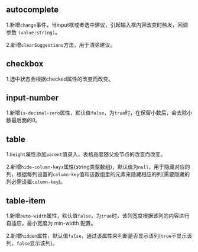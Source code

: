 ## autocomplete
1.新增`change`事件，当input框或者选中建议，引起输入框内容改变时触发，回调参数 `(value:string)`。

2.新增`clearSuggestions`方法，用于清除建议。

## checkbox
1.选中状态会根据checked属性的改变而改变。

## input-number
1.新增`is-decimal-zero`属性，默认值`false`，为`true`时，在保留小数后，会去除小数最后面的0。

## table
1.`height`属性添加`parent`值录入，表格高度随父级节点的改变而改变。

2.新增`hide-column-keys`属性(string类型数组)，默认值为`null`，用于隐藏对应的列，根据每列设置的`column-key`值和该数组里的元素来隐藏相应的列(需要隐藏的列必需设置`column-key`)。

## table-item
1.新增`auto-width`属性，默认值`false`，为`true`时，该列宽度根据该列的内容进行自适应，最小宽度为 min-width 配置。

2.新增`hidden`属性，默认值`false`，通过该属性来判断是否显示该列(`true`不显示该列，`false`显示该列)。
